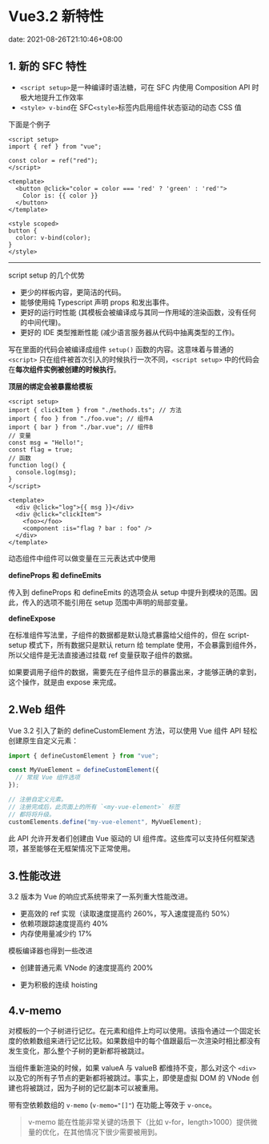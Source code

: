 # Vue3.2 新特性

date: 2021-08-26T21:10:46+08:00

## 1. 新的 SFC 特性

- `<script setup>`是一种编译时语法糖，可在 SFC 内使用 Composition API 时极大地提升工作效率
- `<style> v-bind`在 SFC`<style>`标签内启用组件状态驱动的动态 CSS 值

下面是个例子

```vue
<script setup>
import { ref } from "vue";

const color = ref("red");
</script>

<template>
  <button @click="color = color === 'red' ? 'green' : 'red'">
    Color is: {{ color }}
  </button>
</template>

<style scoped>
button {
  color: v-bind(color);
}
</style>
```

---

script setup 的几个优势

- 更少的样板内容，更简洁的代码。
- 能够使用纯 Typescript 声明 props 和发出事件。
- 更好的运行时性能 (其模板会被编译成与其同一作用域的渲染函数，没有任何的中间代理)。
- 更好的 IDE 类型推断性能 (减少语言服务器从代码中抽离类型的工作)。

写在里面的代码会被编译成组件 `setup()` 函数的内容。这意味着与普通的 `<script>` 只在组件被首次引入的时候执行一次不同，`<script setup>` 中的代码会在**每次组件实例被创建的时候执行**。

**顶层的绑定会被暴露给模板**

```vue
<script setup>
import { clickItem } from "./methods.ts"; // 方法
import { foo } from "./foo.vue"; // 组件A
import { bar } from "./bar.vue"; // 组件B
// 变量
const msg = "Hello!";
const flag = true;
// 函数
function log() {
  console.log(msg);
}
</script>

<template>
  <div @click="log">{{ msg }}</div>
  <div @click="clickItem">
    <foo></foo>
    <component :is="flag ? bar : foo" />
  </div>
</template>
```

动态组件中组件可以做变量在三元表达式中使用<component :is="someCondition ? Foo : Bar" />

**defineProps 和 defineEmits**

传入到 defineProps 和 defineEmits 的选项会从 setup 中提升到模块的范围。因此，传入的选项不能引用在 setup 范围中声明的局部变量。

**defineExpose**

在标准组件写法里，子组件的数据都是默认隐式暴露给父组件的，但在 script-setup 模式下，所有数据只是默认 return 给 template 使用，不会暴露到组件外，所以父组件是无法直接通过挂载 ref 变量获取子组件的数据。

如果要调用子组件的数据，需要先在子组件显示的暴露出来，才能够正确的拿到，这个操作，就是由 expose 来完成。

## 2.Web 组件

Vue 3.2 引入了新的 defineCustomElement 方法，可以使用 Vue 组件 API 轻松创建原生自定义元素：

```js
import { defineCustomElement } from "vue";

const MyVueElement = defineCustomElement({
  // 常规 Vue 组件选项
});

// 注册自定义元素。
// 注册完成后，此页面上的所有 `<my-vue-element>` 标签
// 都将将升级。
customElements.define("my-vue-element", MyVueElement);
```

此 API 允许开发者们创建由 Vue 驱动的 UI 组件库。这些库可以支持任何框架选项，甚至能够在无框架情况下正常使用。

## 3.性能改进

3.2 版本为 Vue 的响应式系统带来了一系列重大性能改进。

- 更高效的 ref 实现（读取速度提高约 260%，写入速度提高约 50%）
- 依赖项跟踪速度提高约 40%
- 内存使用量减少约 17%

模板编译器也得到一些改进

- 创建普通元素 VNode 的速度提高约 200%

- 更为积极的连续 hoisting

## 4.v-memo

对模板的一个子树进行记忆。在元素和组件上均可以使用。该指令通过一个固定长度的依赖数组来进行记忆比较。如果数组中的每个值跟最后一次渲染时相比都没有发生变化，那么整个子树的更新都将被跳过。

当组件重新渲染的时候，如果 valueA 与 valueB 都维持不变，那么对这个 `<div>` 以及它的所有子节点的更新都将被跳过。事实上，即使是虚拟 DOM 的 VNode 创建也将被跳过，因为子树的记忆副本可以被重用。

带有空依赖数组的 `v-memo` (`v-memo="[]"`) 在功能上等效于 `v-once`。

> v-memo 能在性能非常关键的场景下（比如 v-for，length>1000）提供微量的优化，在其他情况下很少需要被用到。
